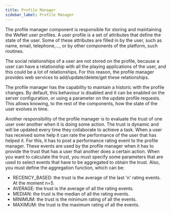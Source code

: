 ```yaml
---
title: Profile Manager
sidebar_label: Profile Manager
---
```


The profile manager component is responsible for storing and maintaining the WeNet user profiles.
A user profile is a set of attributes that define the state of the user. Some of these
attributes are filled in by the user, such as name, email, telephone,..., or by  other components of
the platform, such routines.

The social relationships of a user are not stored on the profile, because a user can have a relationship
with all the playing applications of the user, and this could be a lot of relationships. For this reason,
the profile manager provides web services to add/update/delete/get these relationships.

The profile manager has the capability to maintain a historic with the profile changes. By default,
this behaviour is disabled and it can be enabled on the server configuration, or using a parameter
on the update profile requests. This allows knowing, to the rest of the components,
how the state of the user evolves in time.

Another responsibility of the profile manager is to evaluate the trust of one user over another when it is
doing some action. The trust is dynamic and will be updated every time they collaborate to achieve a task.
When a user has received some help it can rate the performance of the user that has helped it. For this, it has to
post a performance rating event to the profile manager. These events are used by the profile manager when
it has to provide the trust that has a user that another does a certain action. When you want to calculate
the trust, you must specify some parameters that are used to select events that have to be aggregated to obtain
the trust. Also, you must define the aggregation function, which can be:

 - RECENCY_BASED: the trust is the average of the last 'n' rating events. At the moment n=5.
 - AVERAGE: the trust is the average of all the rating events.
 - MEDIAN: the trust is the median of all the rating events.
 - MINIMUM: the trust is the minimum rating of all the events.
 - MAXIMUM: the trust is the maximum rating of all the events.
